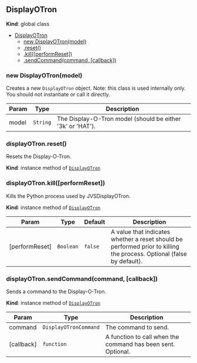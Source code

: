 <a name="DisplayOTron"></a>
## DisplayOTron
**Kind**: global class  

* [DisplayOTron](#DisplayOTron)
  * [new DisplayOTron(model)](#new_DisplayOTron_new)
  * [.reset()](#DisplayOTron+reset)
  * [.kill([performReset])](#DisplayOTron+kill)
  * [.sendCommand(command, [callback])](#DisplayOTron+sendCommand)

<a name="new_DisplayOTron_new"></a>
### new DisplayOTron(model)
Creates a new `DisplayOTron` object.
Note: this class is used internally only. You should not instantiate or call it directly.


| Param | Type | Description |
| --- | --- | --- |
| model | <code>String</code> | The Display-O-Tron model (should be either '3k' or 'HAT'). |

<a name="DisplayOTron+reset"></a>
### displayOTron.reset()
Resets the Display-O-Tron.

**Kind**: instance method of <code>[DisplayOTron](#DisplayOTron)</code>  
<a name="DisplayOTron+kill"></a>
### displayOTron.kill([performReset])
Kills the Python process used by JVSDisplayOTron.

**Kind**: instance method of <code>[DisplayOTron](#DisplayOTron)</code>  

| Param | Type | Default | Description |
| --- | --- | --- | --- |
| [performReset] | <code>Boolean</code> | <code>false</code> | A value that indicates whether a reset should be performed prior to killing the process. Optional (false by default). |

<a name="DisplayOTron+sendCommand"></a>
### displayOTron.sendCommand(command, [callback])
Sends a command to the Display-O-Tron.

**Kind**: instance method of <code>[DisplayOTron](#DisplayOTron)</code>  

| Param | Type | Description |
| --- | --- | --- |
| command | <code>DisplayOTronCommand</code> | The command to send. |
| [callback] | <code>function</code> | A function to call when the command has been sent. Optional. |

